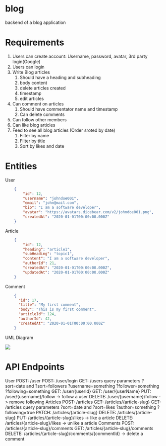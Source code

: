 # blog
backend of a blog application
# Requirements
1. Users can create account: Username, password, avatar, 3rd party login(Google)
2. Users can login
3. Write Blog articles
   1. Should have a heading and subheading
   2. body content 
   3. delete articles created
   4. timestamp
   5. edit articles
4. Can comment on articles
   1. Should have commentator name and timestamp
   2. Can delete comments
5. Can follow other members
6. Can like blog articles
7. Feed to see all blog articles (Order sroted by date)
   1. Filter by name
   2. Filter by title
   3. Sort by likes and date

# Entities

User
```json
    {
        "id": 12,
        "username": "johndoe001",
        "email": "john@mail.com",
        "bio": "I am a software developer",
        "avatar": "https://avatars.dicebear.com/v2/johndoe001.png",
        "createdAt": "2020-01-01T00:00:00.000Z"
    }
```

Article
```json
    {
        "id": 12,
        "heading": "article1",
        "subHeading": "topic1",
        "content": "I am a software developer",
        "authorId": 21,
        "createdAt": "2020-01-01T00:00:00.000Z",
        "updatedAt": "2020-01-01T00:00:00.000Z"
    }
```

Comment
```json
    {
      "id": 17,
      "title": "My first comment",
      "body": "This is my first comment",
      "articleId": 124,
      "authorId": 42,
      "createdAt": "2020-01-01T00:00:00.000Z"
    }
```
UML Diagram

<img>![](C:/Users/Agarwal/Downloads/blogUml.drawio.png)

# API Endpoints

User
   POST: /user
   POST: /user/login
   GET: /users
         query parameters
         ?sort=date and ?sort=followers
         ?username=something
         ?follower=something
         ?following=something
   GET: /user/{userId}
   GET: /user/{userName}
   PUT: /user/{username}/follow -> follow a user
   DELETE: /user/{username}/follow -> remove following
Articles
   POST: /articles
   GET: /articles/{article-slug}
   GET: /articles 
      query parameters
      ?sort=date and ?sort=likes
      ?author=something
      ?following=true
   PATCH: /articles/{article-slug}
   DELETE: /articles/{article-slug}
   PUT: /articles/{article-slug}/likes -> like a article
   DELETE: /articles/{article-slug}/likes -> unlike a article
Comments
   POST: /articles/{article-slug}/comments
   GET: /articles/{article-slug}/comments
   DELETE: /articles/{article-slug}/comments/{commentId} -> delete a comment


